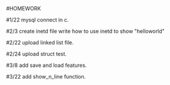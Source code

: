 #HOMEWORK

#1/22	mysql connect in c.

#2/3 	create inetd file write how to use inetd to show "helloworld" 

#2/22   upload linked list file.

#2/24  upload struct test.

#3/8   add save and load features.

#3/22  add show_n_line function.
